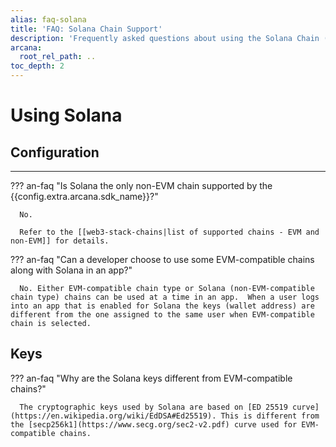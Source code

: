 ```yaml
---
alias: faq-solana
title: 'FAQ: Solana Chain Support'
description: 'Frequently asked questions about using the Solana Chain (non-EVM) in an app integrated with the Arcana Auth SDK.'
arcana:
  root_rel_path: ..
toc_depth: 2
---
```


# Using Solana

## Configuration

---

??? an-faq "Is Solana the only non-EVM chain supported by the {{config.extra.arcana.sdk_name}}?"

      No.

      Refer to the [[web3-stack-chains|list of supported chains - EVM and non-EVM]] for details.

??? an-faq "Can a developer choose to use some EVM-compatible chains along with Solana in an app?"

      No. Either EVM-compatible chain type or Solana (non-EVM-compatible chain type) chains can be used at a time in an app.  When a user logs into an app that is enabled for Solana the keys (wallet address) are different from the one assigned to the same user when EVM-compatible chain is selected.

## Keys

??? an-faq "Why are the Solana keys different from EVM-compatible chains?"

      The cryptographic keys used by Solana are based on [ED 25519 curve](https://en.wikipedia.org/wiki/EdDSA#Ed25519). This is different from the [secp256k1](https://www.secg.org/sec2-v2.pdf) curve used for EVM-compatible chains.